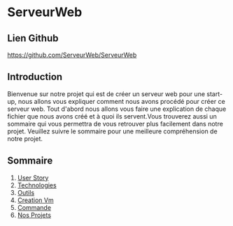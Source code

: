 # ServeurWeb


## Lien Github
https://github.com/ServeurWeb/ServeurWeb


## Introduction

Bienvenue sur notre projet qui est de créer un serveur web pour une start-up, nous allons vous expliquer comment nous avons procédé pour créer ce serveur web.
Tout d'abord nous allons vous faire une explication de chaque fichier que nous avons créé et à quoi ils servent.Vous trouverez aussi un sommaire qui vous permettra de vous retrouver plus facilement dans notre projet. Veuillez suivre le sommaire pour une meilleure compréhension de notre projet.


## Sommaire
1. [User Story](./userStory.md)
2. [Technologies](./etatDeLart.md)
3. [Outils](./outils.md)
4. [Creation Vm](./CreationVm.md)
5. [Commande](./commande.md)
6. [Nos Projets](./nosProjets.md)

